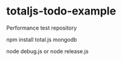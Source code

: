 # totaljs-todo-example
Performance test repository


npm install total.js mongodb


node debug.js or node release.js
